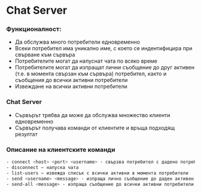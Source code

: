 # Chat Server

### Функционалност:

- Да обслужва много потребители едновременно
- Всеки потребител има уникално име, с което се индентифицира при свърване към сървъра
- Потребителите могат да напуснат чата по всяко време
- Потребителите могат да изпращат лични съобщение до друг активен (т.е. в момента свързан към сървъра) потребител, както и съобщения до всички активни потребители
- Извеждане на всички активни потребители

### Chat Server

- Сървърът трябва да може да обслужва множество клиенти едновременно
- Сървърът получава команди от клиентите и връща подходящ резултат

### Описание на клиентските команди

```bash
- connect <host> <port> <username> - свързва потребител с дадено потребителско име към съвръра
- disconnect – напуска чата
- list-users – извежда списък с всички активни в момента потребители
- send <username> <message> - изпраща лично съобщение до даден активен потребител
- send-all <message> - изпраща съобщение до всички активни потребители
```